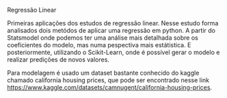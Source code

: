 Regressão Linear

Primeiras aplicações dos estudos de regressão linear. Nesse estudo forma analisados dois metódos de aplicar uma regressão em python. A partir do Statsmodel onde podemos ter uma análise mais detalhada sobre os coeficientes do modelo, mas numa pespectiva mais estátistica. E posteriormente, utilizando o Scikit-Learn, onde é possível gerar o modelo e realizar predições de novos valores.

Para modelagem é usado um dataset bastante conhecido do kaggle chamado california housing prices, que pode ser encontrado nesse link https://www.kaggle.com/datasets/camnugent/california-housing-prices.